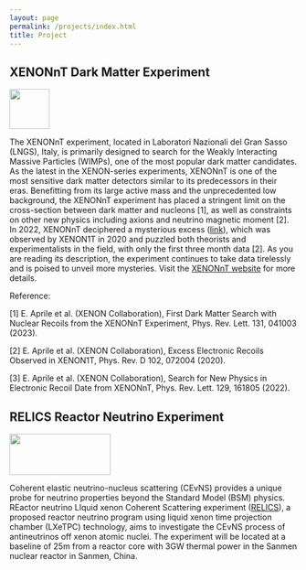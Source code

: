 ```yaml
---
layout: page
permalink: /projects/index.html
title: Project
---
```


## XENONnT Dark Matter Experiment

<img src="https://terteruu.github.io/images/logo/xenon-logo-2000px.png"  class="floatpic" width="70" height="70">

The XENONnT experiment, located in Laboratori Nazionali del Gran Sasso (LNGS), Italy, is primarily designed to search for the Weakly Interacting Massive Particles (WIMPs), one of the most popular dark matter candidates. As the latest in the XENON-series experiments, XENONnT is one of the most sensitive dark matter detectors similar to its predecessors in their eras. Benefitting from its large active mass and the unprecedented low background, the XENONnT experiment has placed a stringent limit on the cross-section between dark matter and nucleons [1], as well as constraints on other new physics including axions and neutrino magnetic moment [2]. In 2022, XENONnT deciphered a mysterious excess ([link](https://medium.com/starts-with-a-bang/xenons-experimental-triumph-no-dark-matter-but-the-best-null-result-in-history-464b1a30a2f)), which was observed by XENON1T in 2020 and puzzled both theorists and experimentalists in the field, with only the first three month data [2]. As you are reading its description, the experiment continues to take data tirelessly and is poised to unveil more mysteries. Visit the [XENONnT website](https://xenonexperiment.org/) for more details.

Reference:

[1] E. Aprile et al. (XENON Collaboration), First Dark Matter Search with Nuclear Recoils from the XENONnT Experiment, Phys. Rev. Lett. 131, 041003 (2023).

[2] E. Aprile et al. (XENON Collaboration), Excess Electronic Recoils Observed in XENON1T, Phys. Rev. D 102, 072004 (2020).

[3] E. Aprile et al. (XENON Collaboration), Search for New Physics in Electronic Recoil Date from XENONnT, Phys. Rev. Lett. 129, 161805 (2022).


## RELICS Reactor Neutrino Experiment

<img src="https://terteruu.github.io/images/logo/relics_logo.jpg"  class="floatpic" width="177" height="72">

Coherent elastic neutrino-nucleus scattering (CEvNS) provides a unique probe for neutrino properties beyond the Standard Model (BSM) physics. REactor neutrino LIquid xenon Coherent Scattering experiment ([RELICS](https://arxiv.org/abs/2405.05554)), a proposed reactor neutrino program using liquid xenon time projection chamber (LXeTPC) technology, aims to investigate the CEvNS process of antineutrinos off xenon atomic nuclei. The experiment will be located at a baseline of 25m from a reactor core with 3GW thermal power in the Sanmen nuclear reactor in Sanmen, China.

